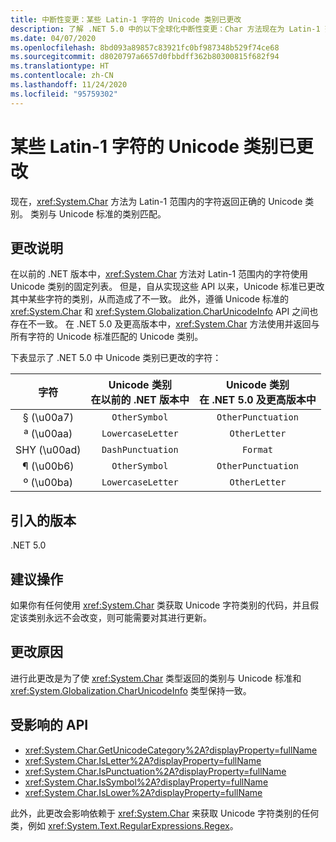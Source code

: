 ```yaml
---
title: 中断性变更：某些 Latin-1 字符的 Unicode 类别已更改
description: 了解 .NET 5.0 中的以下全球化中断性变更：Char 方法现在为 Latin-1 范围内的字符返回正确的 Unicode 类别。
ms.date: 04/07/2020
ms.openlocfilehash: 8bd093a89857c83921fc0bf987348b529f74ce68
ms.sourcegitcommit: d8020797a6657d0fbbdff362b80300815f682f94
ms.translationtype: HT
ms.contentlocale: zh-CN
ms.lasthandoff: 11/24/2020
ms.locfileid: "95759302"
---
```

# <a name="unicode-category-changed-for-some-latin-1-characters"></a>某些 Latin-1 字符的 Unicode 类别已更改

现在，<xref:System.Char> 方法为 Latin-1 范围内的字符返回正确的 Unicode 类别。 类别与 Unicode 标准的类别匹配。

## <a name="change-description"></a>更改说明

在以前的 .NET 版本中，<xref:System.Char> 方法对 Latin-1 范围内的字符使用 Unicode 类别的固定列表。 但是，自从实现这些 API 以来，Unicode 标准已更改其中某些字符的类别，从而造成了不一致。 此外，遵循 Unicode 标准的 <xref:System.Char> 和 <xref:System.Globalization.CharUnicodeInfo> API 之间也存在不一致。 在 .NET 5.0 及更高版本中，<xref:System.Char> 方法使用并返回与所有字符的 Unicode 标准匹配的 Unicode 类别。

下表显示了 .NET 5.0 中 Unicode 类别已更改的字符：

| 字符    | Unicode 类别<br>在以前的 .NET 版本中 | Unicode 类别<br>在 .NET 5.0 及更高版本中 |
|:------------:|:---------------------------------------------:|:--------------------------------------------------:|
| § (\u00a7)   | `OtherSymbol`                                 | `OtherPunctuation`                                 |
| ª (\u00aa)   | `LowercaseLetter`                             | `OtherLetter`                                      |
| SHY (\u00ad) | `DashPunctuation`                             | `Format`                                           |
| ¶ (\u00b6)   | `OtherSymbol`                                 | `OtherPunctuation`                                 |
| º (\u00ba)   | `LowercaseLetter`                             | `OtherLetter`                                      |

## <a name="version-introduced"></a>引入的版本

.NET 5.0

## <a name="recommended-action"></a>建议操作

如果你有任何使用 <xref:System.Char> 类获取 Unicode 字符类别的代码，并且假定该类别永远不会改变，则可能需要对其进行更新。

## <a name="reason-for-change"></a>更改原因

进行此更改是为了使 <xref:System.Char> 类型返回的类别与 Unicode 标准和 <xref:System.Globalization.CharUnicodeInfo> 类型保持一致。

## <a name="affected-apis"></a>受影响的 API

- <xref:System.Char.GetUnicodeCategory%2A?displayProperty=fullName>
- <xref:System.Char.IsLetter%2A?displayProperty=fullName>
- <xref:System.Char.IsPunctuation%2A?displayProperty=fullName>
- <xref:System.Char.IsSymbol%2A?displayProperty=fullName>
- <xref:System.Char.IsLower%2A?displayProperty=fullName>

此外，此更改会影响依赖于 <xref:System.Char> 来获取 Unicode 字符类别的任何类，例如 <xref:System.Text.RegularExpressions.Regex>。

<!--

### Affected APIs

- `Overload:System.Char.GetUnicodeCategory`
- `Overload:System.Char.IsLetter`
- `Overload:System.Char.IsPunctuation`
- `Overload:System.Char.IsSymbol`
- `Overload:System.Char.IsLower`

### Category

- Core .NET libraries
- Globalization
-
-->
